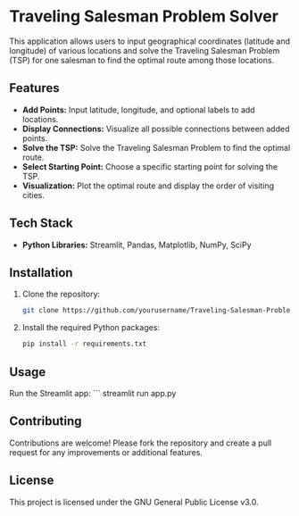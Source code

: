 ﻿# Traveling Salesman Problem Solver

This application allows users to input geographical coordinates (latitude and longitude) of various locations and solve the Traveling Salesman Problem (TSP) for one salesman to find the optimal route among those locations.

## Features

- **Add Points:** Input latitude, longitude, and optional labels to add locations.
- **Display Connections:** Visualize all possible connections between added points.
- **Solve the TSP:** Solve the Traveling Salesman Problem to find the optimal route.
- **Select Starting Point:** Choose a specific starting point for solving the TSP.
- **Visualization:** Plot the optimal route and display the order of visiting cities.

## Tech Stack

- **Python Libraries:** Streamlit, Pandas, Matplotlib, NumPy, SciPy

## Installation

1. Clone the repository:
   ```bash
   git clone https://github.com/yourusername/Traveling-Salesman-Problem-Solver.git
   
2. Install the required Python packages:
    ```bash
    pip install -r requirements.txt

## Usage

Run the Streamlit app:
    ```
    streamlit run app.py
    

## Contributing
Contributions are welcome! Please fork the repository and create a pull request for any improvements or additional features.

## License
This project is licensed under the GNU General Public License v3.0.
